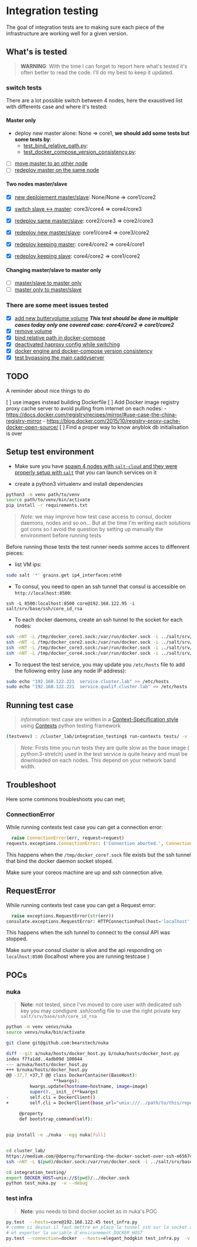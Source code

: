 # Integration testing

The goal of integration tests are to making sure each piece of the
infrastructure are working well for a given version.

## What's is tested

> **WARNING**: With the time I can forget to report here what's tested it's
> often better to read the code. I'll do my best to keep it updated.

### switch tests

There are a lot possible switch between 4 nodes, here the exaustived list
with differents case and where it's tested:

#### Master only

- deploy new master alone: None => core1, **we should add some tests but
  some tests by**:
    - [test_bind_relative_path.py](tests/test_bind_relative_path.py):
    - [test_docker_compose_version_consistency.py](
      tests/test_docker_compose_version_consistency.py):
- [ ] [move master to an other node]()
- [ ] [redeploy master on the same node]()

#### Two nodes master/slave

- [x] [new deploiement master/slave](tests/test_new_service.py):
  None/None => core1/core2
- [x] [switch slave <-> master](tests/test_reverse_service.py):
  core3/core4 => core4/core3
- [x] [redeploy same master/slave](tests/test_redeploy_service.py):
  core2/core3 => core2/core3
- [x] [redeploy new master/slave](tests/test_move_new_master_slave_whitout_caddy.py):
  core1/core4 => core3/core2
- [x] [redeploy keeping master](tests/test_change_slave_same_master.py):
  core4/core2 => core4/core1
- [x] [redeploy keeping slave](tests/test_change_master_same_slave.py):
  core4/core2 => core1/core2


#### Changing master/slave to master only

- [ ] [master/slave to master only]()
- [ ] [master only to master/slave]()

### There are some meet issues tested

- [x] [add new buttervolume volume](tests/test_change_master_same_slave.py)
  ***This test should be done in multiple cases today only one
  covered case: core4/core2 => core1/core2***
- [x] [remove volume](tests/test_change_slave_same_master.py)
- [x] [bind relative path in docker-compose](tests/test_bind_relative_path.py)
- [x] [deactivated haproxy config while switching](
  tests/test_disable_hapx_config_while_maintenance_mode.py)
- [x] [docker engine and docker-compose version consistency](
  tests/test_bind_relative_path.py)
- [x] [test bypassing the main caddyserver](
  tests/test_move_new_master_slave_whitout_caddy.py)

## TODO

A reminder about nice things to do

[ ] use images instead building Dockerfile
[ ] Add Docker image registry proxy cache server to avoid pulling from internet
    on each nodes:
    - https://docs.docker.com/registry/recipes/mirror/#use-case-the-china-registry-mirror
    - https://blog.docker.com/2015/10/registry-proxy-cache-docker-open-source/
[ ] Find a proper way to know anyblok db initialisation is over

## Setup test environment

* Make sure you have [spawn 4 nodes with `salt-cloud` and they were properly
  setup with `salt`](../README.md) that you can launch services on it

* create a python3 virtualenv and install dependencies

```bash
python3 -m venv path/to/venv
source path/to/venv/bin/activate
pip install -r requirements.txt
```

> *Note*: we may improve how test case access to consul, docker daemons, nodes
> and so on... But at the time I'm writing each solutions got cons so
> I avoid the question by setting up manually the environment before running
> tests

Before running those tests the test runner needs somme acces to diffenrent
pieces:

* list VM ips:

```bash
sudo salt '*' grains.get ip4_interfaces:eth0
```

* To consul, you need to open an ssh tunnel that consul is accessible on
  ``http://localhost:8500``:

```bash250
ssh -L 8500:localhost:8500 core@192.168.122.95 -i salt/srv/base/ssh/core_id_rsa
```

* To each docker daemons, create an ssh tunnel to the socket for each nodes:

```bash
ssh -nNT -L /tmp/docker_core1.sock:/var/run/docker.sock -i ../salt/srv/base/ssh/core_id_rsa core@192.168.122.95
ssh -nNT -L /tmp/docker_core2.sock:/var/run/docker.sock -i ../salt/srv/base/ssh/core_id_rsa core@192.168.122.108
ssh -nNT -L /tmp/docker_core3.sock:/var/run/docker.sock -i ../salt/srv/base/ssh/core_id_rsa core@192.168.122.157
ssh -nNT -L /tmp/docker_core4.sock:/var/run/docker.sock -i ../salt/srv/base/ssh/core_id_rsa core@192.168.122.221
```

* To request the test service, you may update you ``/etc/hosts`` file to add
  the following entry (use any node IP address):

```bash
sudo echo "192.168.122.221  service.cluster.lab" >> /etc/hosts
sudo echo "192.168.122.221  service.qualif.cluster.lab" >> /etc/hosts
```


## Running test case

> *information*: test case are written in a [Context-Specification style](
> http://contexts.readthedocs.io/en/v0.11.2/#about) using [Contexts](
> http://contexts.readthedocs.io) python testing framework


```bash
(testvenv) : /cluster_lab/integration_testing$ run-contexts tests/ -v -s
```

> *Note*: Firsts time you run tests they are quite slow as the base image (
> python:3-stretch) used in the test service is quite heavy and must be
> downloaded on each nodes. This depend on your network band width.


## Troubleshoot

Here some commons troubleshoots you can met;

### ConnectionError

While running contexts test case you can get a connection error:

```python
  raise ConnectionError(err, request=request)
requests.exceptions.ConnectionError: ('Connection aborted.', ConnectionRefusedError(111, 'Connection refused'))
```
This happens when the ``/tmp/docker_core?.sock`` file exists but the ssh
tunnel that bind the docker daemon socket stoped.

Make sure your coreos machine are up and ssh connection alive.

## RequestError

While running contexts test case you can get a Request error:

```python
  raise exceptions.RequestError(str(err))
consulate.exceptions.RequestError: HTTPConnectionPool(host='localhost', port=8500): Max retries exceeded with url: /v1/kv/app/cluster_lab_test_service_without_caddyfile.89b06 (Caused by NewConnectionError('<urllib3.connection.HTTPConnection object at 0x7f52153cfba8>: Failed to establish a new connection: [Errno 111] Connection refused',))
```

This happens when the ssh tunnel to connect to the consul API was stopped.

Make sure your consul cluster is alive and the api responding on
``localhost:8500`` (localhost where you are running testcase
)


## POCs

### nuka

> **Note**: not tested, since I've moved to core user with dedicated ssh key
> you may condigure .ssh/config file to use the right private key
> ``salt/srv/base/ssh/core_id_rsa``

```bash
python -m venv venvs/nuka
source venvs/nuka/bin/activate

git clone git@github.com:bearstech/nuka

diff --git a/nuka/hosts/docker_host.py b/nuka/hosts/docker_host.py
index f7fa1dd..4adb09d 100644
--- a/nuka/hosts/docker_host.py
+++ b/nuka/hosts/docker_host.py
@@ -37,7 +37,7 @@ class DockerContainer(BaseHost):
                  **kwargs):
         kwargs.update(hostname=hostname, image=image)
         super().__init__(**kwargs)
-        self.cli = DockerClient()
+        self.cli = DockerClient(base_url="unix:///../path/to/this/repo/../cluster_lab/integration_testing/../docker.sock")
 
     @property
     def bootstrap_command(self):


pip install -e ./nuka --egg nuka[full]


cd cluster_lab/
https://medium.com/@dperny/forwarding-the-docker-socket-over-ssh-e6567cfab160
ssh -nNT -L $(pwd)/docker.sock:/var/run/docker.sock -i ../salt/srv/base/ssh/core_id_rsa core@192.168.122.45

cd integration_testing/
export DOCKER_HOST=unix://$(pwd)/../docker.sock
python test_nuka.py  -v --debug
```

### test infra

> **Note**: you needs to bind docker.socket as in nuka's POC

```bash
py.test  --hosts=core@192.168.122.45 test_infra.py 
# comme ci dessus il faut mettre en place le tunnel ssh sur la socket avant
# et exporter la variable d'environement DOCKER_HOST
py.test --connection=docker  --hosts=elegant_hodgkin test_infra.py  -v
```